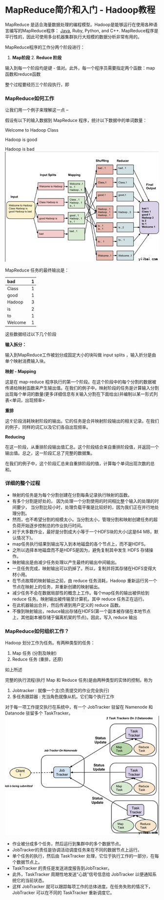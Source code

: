 # MapReduce简介和入门 - Hadoop教程

MapReduce 是适合海量数据处理的编程模型。Hadoop是能够运行在使用各种语言编写的MapReduce程序： [Java](http://www.guru99.com/java-tutorial.html "Java"), Ruby, Python, and C++. MapReduce程序是平行性的，因此可使用多台机器集群执行大规模的数据分析非常有用的。

MapReduce程序的工作分两个阶段进行：

1.  **Map阶段** 2.  **Reduce 阶段**

输入到每一个阶段均是键 - 值对。此外，每一个程序员需要指定两个函数：map函数和reduce函数

整个过程要经历三个阶段执行，即

### MapReduce如何工作

让我们用一个例子来理解这一点 –

假设有以下的输入数据到 MapReduce 程序，统计以下数据中的单词数量：

Welcome to Hadoop Class

Hadoop is good

Hadoop is bad ![](../img/1-150913101012959.png)



MapReduce 任务的最终输出是：

| bad  | 1 |
|:--- |:--- |
| Class  | 1 |
| good  | 1 |
| Hadoop  | 3 |
| is  | 2 |
| to  | 1 |
| Welcome  | 1 |

这些数据经过以下几个阶段

**输入拆分：**

输入到MapReduce工作被划分成固定大小的块叫做 input splits ，输入折分是由单个映射消费输入块。

**映射 - Mapping**

这是在 map-reduce 程序执行的第一个阶段。在这个阶段中的每个分割的数据被传递给映射函数来产生输出值。在我们的例子中，映射阶段的任务是计算输入分割出现每个单词的数量(更多详细信息有关输入分割在下面给出)并编制以某一形式列表&lt;单词，出现频率&gt;

**重排**

这个阶段消耗映射阶段的输出。它的任务是合并映射阶段输出的相关记录。在我们的例子，同样的词汇以及它们各自出现频率。

**Reducing**

在这一阶段，从重排阶段输出值汇总。这个阶段结合来自重排阶段值，并返回一个输出值。总之，这一阶段汇总了完整的数据集。

在我们的例子中，这个阶段汇总来自重排阶段的值，计算每个单词出现次数的总和。

### 详细的整个过程

*   映射的任务是为每个分割创建在分割每条记录执行映射的函数。
*   有多个分割是好处的， 因为处理一个分割使用的时间相比整个输入的处理的时间要少， 当分割比较小时，处理负载平衡是比较好的，因为我们正在并行地处理分割。
*   然而，也不希望分割的规模太小。当分割太小，管理分割和映射创建任务的超负荷开始逐步控制总的作业执行时间。
*   对于大多数作业，最好是分割成大小等于一个HDFS块的大小(这是64 MB，默认情况下)。
*   map任务执行结果到输出写入到本地磁盘的各个节点上，而不是HDFS。
*   之所以选择本地磁盘而不是HDFS是因为，避免复制其中发生 HDFS 存储操作。
*   映射输出是由减少任务处理以产生最终的输出中间输出。
*   一旦任务完成，映射输出可以扔掉了。所以，复制并将其存储在HDFS变得大材小用。
*   在节点故障的映射输出之前，由 reduce 任务消耗，Hadoop 重新运行另一个节点在映射上的任务，并重新创建的映射输出。
*   减少任务不会在数据局部性的概念上工作。每个map任务的输出被供给到 reduce 任务。映射输出被传输至计算机，其中 reduce 任务正在运行。
*   在此机器输出合并，然后传递到用户定义的 reduce 函数。
*   不像到映射输出，reduce输出存储在HDFS(第一个副本被存储在本地节点上，其他副本被存储于偏离机架的节点)。因此，写入 reduce 输出

### MapReduce如何组织工作？

Hadoop 划分工作为任务。有两种类型的任务：

1.  Map 任务 (分割及映射)
2.  Reduce 任务 (重排，还原)

如上所述

完整的执行流程(执行 Map 和 Reduce 任务)是由两种类型的实体的控制，称为

1.  Jobtracker : 就像一个主(负责提交的作业完全执行)
2.  多任务跟踪器 : 充当角色就像从机，它们每个执行工作

对于每一项工作提交执行在系统中，有一个 JobTracker 驻留在 Namenode 和 Datanode 驻留多个 TaskTracker。 ![](../img/1-1509131010553F.png)



*   作业被分成多个任务，然后运行到集群中的多个数据节点。
*   JobTracker的责任是协调活动调度任务来在不同的数据节点上运行。
*   单个任务的执行，然后由 TaskTracker 处理，它位于执行工作的一部分，在每个数据节点上。
*   TaskTracker 的责任是发送进度报告到JobTracker。
*   此外，TaskTracker 周期性地发送“心跳”信号信息给 JobTracker 以便通知系统它的当前状态。
*   这样 JobTracker 就可以跟踪每项工作的总体进度。在任务失败的情况下，JobTracker 可以在不同的 TaskTracker 重新调度它。
